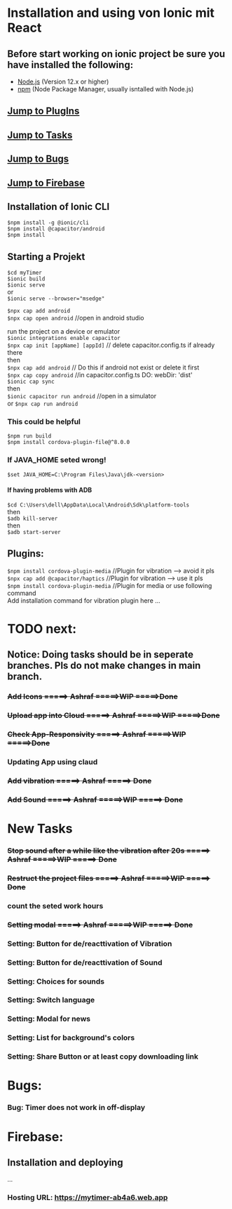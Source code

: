 # Installation and using von Ionic mit React  

## Before start working on ionic project be sure you have installed the following:  
- [Node.js](https://nodejs.org/) (Version 12.x or higher)        
- [npm](https://www.npmjs.com/) (Node Package Manager, usually isntalled with Node.js)        

## [Jump to PlugIns](#plugin)  
## [Jump to Tasks](#tasks)  
## [Jump to Bugs](#bugs) 
## [Jump to Firebase](#firebase) 

## Installation of Ionic CLI  
```$npm install -g @ionic/cli```  
```$npm install @capacitor/android```  
```$npm install```  

## Starting a Projekt  
```$cd myTimer```  
```$ionic build```  
```$ionic serve```  
or  
```$ionic serve --browser="msedge"```  

```$npx cap add android```  
```$npx cap open android```        //open in android studio  


run the project on a device or emulator  
```$ionic integrations enable capacitor```  
```$npx cap init [appName] [appId]```        // delete capacitor.config.ts if already there  
then  
```$npx cap add android```        // Do this if android not exist or delete it first  
```$npx cap copy android```        //in capacitor.config.ts DO: webDir: 'dist'  
```$ionic cap sync```  
then  
```$ionic capacitor run android```        //open in a simulator  
or 
```$npx cap run android```  

### This could be helpful  
```$npm run build```  
```$npm install cordova-plugin-file@^8.0.0 ``` 

### If JAVA_HOME seted wrong!  
```$set JAVA_HOME=C:\Program Files\Java\jdk-<version>```  

#### If having problems with ADB  
```$cd C:\Users\dell\AppData\Local\Android\Sdk\platform-tools```  
then  
```$adb kill-server```  
then  
```$adb start-server```  

<a id="plugin"></a> 
## Plugins:
```$npm install cordova-plugin-media```       //Plugin for vibration --> avoid it pls  
```$npx cap add @capacitor/haptics```        //Plugin for vibration --> use it pls  
```$npm install cordova-plugin-media```        //Plugin for media or use following command  
Add installation command for vibration plugin here ...  


<a id="tasks"></a> 
# TODO next:  

## Notice: Doing tasks should be in seperate branches. Pls do not make changes in main branch.  

### ~~Add Icons                 =====> Ashraf       =====>WIP =====>Done~~  
### ~~Upload app into Cloud       =====> Ashraf       =====>WIP  =====>Done~~  
### ~~Check App-Responsivity      =====> Ashraf       =====>WIP =====>Done~~  
### Updating App using claud  
### ~~Add vibration               =====> Ashraf     =====> Done~~  
### ~~Add Sound                   =====> Ashraf     =====>WIP =====> Done~~  


# New Tasks
### ~~Stop sound after a while like the vibration after 20s  =====> Ashraf     =====>WIP =====> Done~~  
### ~~Restruct the project files        =====> Ashraf     =====>WIP  =====> Done~~ 
### count the seted work hours  
### ~~Setting modal   =====> Ashraf     =====>WIP  =====> Done~~ 
### Setting:  Button for de/reacttivation of Vibration  
### Setting: Button for de/reacttivation of Sound  
### Setting: Choices for sounds
### Setting:  Switch language  
### Setting: Modal for news  
### Setting: List for background's colors  
### Setting: Share Button or at least copy downloading link  



<a id="bugs"></a> 
# Bugs:  
### Bug: Timer does not work in off-display  



<a id="firebase"></a> 
# Firebase:  
## Installation and deploying  
...
### Hosting URL: https://mytimer-ab4a6.web.app  
